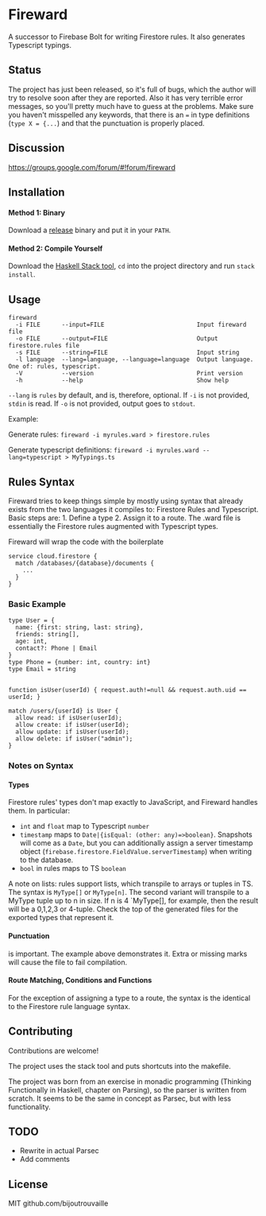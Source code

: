 # Fireward

A successor to Firebase Bolt for writing Firestore rules. It also generates Typescript typings.

## Status

The project has just been released, so it's full of bugs, which the author will try to resolve soon after they are reported. Also it has very terrible error messages, so you'll pretty much have to guess at the problems. Make sure you haven't misspelled any keywords, that there is an `=` in type definitions (`type X = {...`) and that the punctuation is properly placed.

## Discussion

https://groups.google.com/forum/#!forum/fireward

## Installation

#### Method 1: Binary

Download a [release](https://github.com/bijoutrouvaille/fireward/releases) binary and put it in your `PATH`.

#### Method 2: Compile Yourself

Download the [Haskell Stack tool](https://docs.haskellstack.org/en/stable/README/), `cd` into the project directory and run `stack install`.

## Usage

```
fireward
  -i FILE      --input=FILE                          Input fireward file
  -o FILE      --output=FILE                         Output firestore.rules file
  -s FILE      --string=FILE                         Input string
  -l language  --lang=language, --language=language  Output language. One of: rules, typescript.
  -V           --version                             Print version
  -h           --help                                Show help
```

`--lang` is `rules` by default, and is, therefore, optional. If `-i` is not provided, `stdin` is read. If `-o` is not provided, output goes to `stdout`.

Example:

Generate rules: `fireward -i myrules.ward > firestore.rules`

Generate typescript definitions: `fireward -i myrules.ward --lang=typescript > MyTypings.ts`

## Rules Syntax

Fireward tries to keep things simple by mostly using syntax that already exists from the two languages it compiles to: Firestore Rules and Typescript. Basic steps are: 1. Define a type 2. Assign it to a route. The .ward file is essentially the Firestore rules augmented with Typescript types.

Fireward will wrap the code with the boilerplate 
```
service cloud.firestore {  
  match /databases/{database}/documents {
    ...
  }
}
```

### Basic Example

```
type User = {
  name: {first: string, last: string},
  friends: string[],
  age: int,
  contact?: Phone | Email
} 
type Phone = {number: int, country: int}
type Email = string


function isUser(userId) { request.auth!=null && request.auth.uid == userId; }

match /users/{userId} is User {    
  allow read: if isUser(userId);
  allow create: if isUser(userId);
  allow update: if isUser(userId);
  allow delete: if isUser("admin");
}

```

### Notes on Syntax

#### Types

Firestore rules' types don't map exactly to JavaScript, and Fireward handles them. In particular: 
- `int` and `float` map to Typescript `number`
- `timestamp` maps to `Date|{isEqual: (other: any)=>boolean}`. Snapshots will come as a `Date`, but you can additionally assign a server timestamp object (`firebase.firestore.FieldValue.serverTimestamp`) when writing to the database.
- `bool` in rules maps to TS `boolean`

A note on lists: rules support lists, which transpile to arrays or tuples in TS. The syntax is `MyType[]` or `MyType[n]`. The second variant will transpile to a MyType tuple up to n in size. If n is 4 `MyType[], for example, then the result will be a 0,1,2,3 or 4-tuple. Check the top of the generated files for the exported types that represent it.

#### Punctuation

is important. The example above demonstrates it. Extra or missing marks will cause the file to fail compilation.

#### Route Matching, Conditions and Functions

For the exception of assigning a type to a route, the syntax is the identical to the Firestore rule language syntax.

## Contributing

Contributions are welcome!

The project uses the stack tool and puts shortcuts into the makefile.

The project was born from an exercise in monadic programming (Thinking Functionally in Haskell, chapter on Parsing), so the parser is written from scratch. It seems to be the same in concept as Parsec, but with less functionality.

## TODO

- Rewrite in actual Parsec
- Add comments

## License

MIT github.com/bijoutrouvaille
